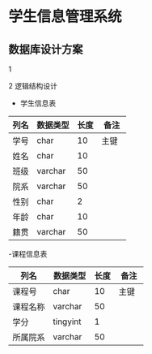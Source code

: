 # 学生信息管理系统
## 数据库设计方案
1

2 逻辑结构设计
- 学生信息表

| 列名 | 数据类型 | 长度 | 备注 |
|------|--------|------|------|
| 学号 | char    | 10  |主键  |  
| 姓名 | char    | 10  |   |  
| 班级 | varchar | 50  |   |  
| 院系 | varchar | 50  |   |  
| 性别 | char    | 2   |   |  
| 年龄 | char    | 10  |   |  
| 籍贯 | varchar | 50  |   |

-课程信息表

| 列名 | 数据类型 | 长度 | 备注 |  
|------|--------|------|------|  
| 课程号 | char   | 10  |主键  |  
| 课程名称 | varchar | 50  |   |  
| 学分 | tingyint | 1  |   |  
| 所属院系 | varchar    | 50   |   |  




